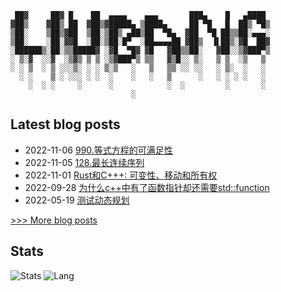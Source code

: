  
```
 ██▓     ██▓ █    ██  ▄▄▄▄    ▄▄▄       ███▄    █   ▄████ 
▓██▒    ▓██▒ ██  ▓██▒▓█████▄ ▒████▄     ██ ▀█   █  ██▒ ▀█▒
▒██░    ▒██▒▓██  ▒██░▒██▒ ▄██▒██  ▀█▄  ▓██  ▀█ ██▒▒██░▄▄▄░
▒██░    ░██░▓▓█  ░██░▒██░█▀  ░██▄▄▄▄██ ▓██▒  ▐▌██▒░▓█  ██▓
░██████▒░██░▒▒█████▓ ░▓█  ▀█▓ ▓█   ▓██▒▒██░   ▓██░░▒▓███▀▒
░ ▒░▓  ░░▓  ░▒▓▒ ▒ ▒ ░▒▓███▀▒ ▒▒   ▓▒█░░ ▒░   ▒ ▒  ░▒   ▒ 
░ ░ ▒  ░ ▒ ░░░▒░ ░ ░ ▒░▒   ░   ▒   ▒▒ ░░ ░░   ░ ▒░  ░   ░ 
  ░ ░    ▒ ░ ░░░ ░ ░  ░    ░   ░   ▒      ░   ░ ░ ░ ░   ░ 
    ░  ░ ░     ░      ░            ░  ░         ░       ░ 
                           ░
```
## Latest blog posts
- 2022-11-06 [990.等式方程的可满足性](https://iliubang.cn/leetcode/union-find/exercises/990/)
- 2022-11-05 [128.最长连续序列](https://iliubang.cn/leetcode/union-find/exercises/128/)
- 2022-11-01 [Rust和C+++: 可变性、移动和所有权](https://iliubang.cn/posts/rust/2022-11-01-rust%E5%92%8Cc++%E5%AF%B9%E6%AF%94%E4%B9%8B%E5%8F%AF%E5%8F%98%E6%80%A7%E7%A7%BB%E5%8A%A8%E5%92%8C%E6%89%80%E6%9C%89%E6%9D%83/)
- 2022-09-28 [为什么c++中有了函数指针却还需要std::function](https://iliubang.cn/posts/cpp/2022-09-28-%E4%B8%BA%E4%BB%80%E4%B9%88c++%E4%B8%AD%E6%9C%89%E4%BA%86%E5%87%BD%E6%95%B0%E6%8C%87%E9%92%88%E5%8D%B4%E8%BF%98%E9%9C%80%E8%A6%81stdfunction/)
- 2022-05-19 [测试动态规划](https://iliubang.cn/leetcode/dp/test/)
 
[>>> More blog posts](https://iliubang.cn/archives/)

## Stats
![Stats](https://github-readme-stats.vercel.app/api?username=liubang&show_icons=true&count_private=true&hide_title=true&hide=issues&line_height=24&theme=onedark)
![Lang](https://github-readme-stats.vercel.app/api/top-langs/?username=liubang&layout=compact&hide_title=true&langs_count=6&theme=onedark&card_width=280&hide=scss,html,javascript,shell,Emacs%20Lisp,Vim%20script)
